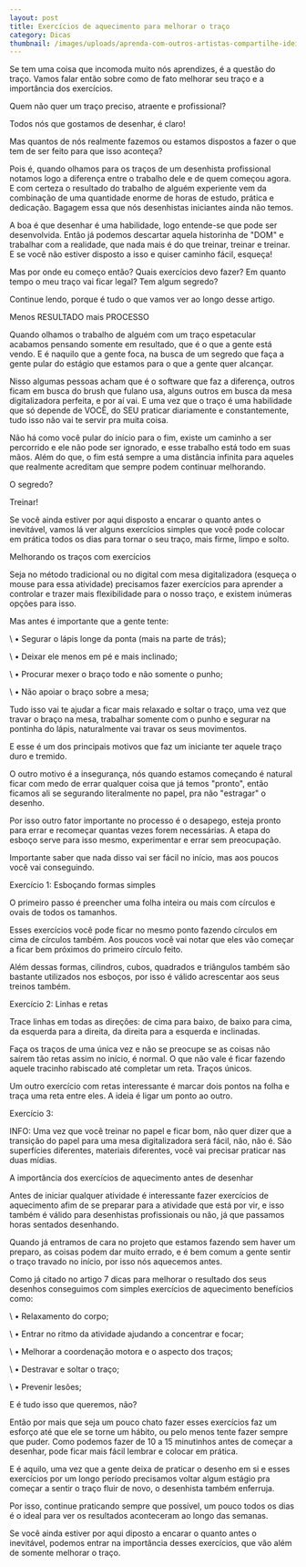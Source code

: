 ```yaml
---
layout: post
title: Exercícios de aquecimento para melhorar o traço
category: Dicas
thumbnail: /images/uploads/aprenda-com-outros-artistas-compartilhe-ideias_flat-design.jpg
---
```

Se tem uma coisa que incomoda muito nós aprendizes, é a questão do traço. Vamos falar então sobre como de fato melhorar seu traço e a importância dos exercícios.

Quem não quer um traço preciso, atraente e profissional?

Todos nós que gostamos de desenhar, é claro!

Mas quantos de nós realmente fazemos ou estamos dispostos a fazer o que tem de ser feito para que isso aconteça?

Pois é, quando olhamos para os traços de um desenhista profissional notamos logo a diferença entre o trabalho dele e de quem começou agora. E com certeza o resultado do trabalho de alguém experiente vem da combinação de uma quantidade enorme de horas de estudo, prática e dedicação. Bagagem essa que nós desenhistas iniciantes ainda não temos.

A boa é que desenhar é uma habilidade, logo entende-se que pode ser desenvolvida. Então já podemos descartar aquela historinha de "DOM" e trabalhar com a realidade, que nada mais é do que treinar, treinar e treinar. E se você não estiver disposto a isso e quiser caminho fácil, esqueça!

Mas por onde eu começo então? Quais exercícios devo fazer? Em quanto tempo o meu traço vai ficar legal? Tem algum segredo?

Continue lendo, porque é tudo o que vamos ver ao longo desse artigo.

Menos RESULTADO mais PROCESSO

Quando olhamos o trabalho de alguém com um traço espetacular acabamos pensando somente em resultado, que é o que a gente está vendo. E é naquilo que a gente foca, na busca de um segredo que faça a gente pular do estágio que estamos para o que a gente quer alcançar.

Nisso algumas pessoas acham que é o software que faz a diferença, outros ficam em busca do brush que fulano usa, alguns outros em busca da mesa digitalizadora perfeita, e por aí vai. E uma vez que o traço é uma habilidade que só depende de VOCÊ, do SEU praticar diariamente e constantemente, tudo isso não vai te servir pra muita coisa.

Não há como você pular do início para o fim, existe um caminho a ser percorrido e ele não pode ser ignorado, e esse trabalho está todo em suas mãos. Além do que, o fim está sempre a uma distância infinita para aqueles que realmente acreditam que sempre podem continuar melhorando.

O segredo?

Treinar!

Se você ainda estiver por aqui disposto a encarar o quanto antes o inevitável, vamos lá ver alguns exercícios simples que você pode colocar em prática todos os dias para tornar o seu traço, mais firme, limpo e solto.

Melhorando os traços com exercícios

Seja no método tradicional ou no digital com mesa digitalizadora (esqueça o mouse para essa atividade) precisamos fazer exercícios para aprender a controlar e trazer mais flexibilidade para o nosso traço, e existem inúmeras opções para isso.

Mas antes é importante que a gente tente:

\    • Segurar o lápis longe da ponta (mais na parte de trás);

\    • Deixar ele menos em pé e mais inclinado;

\    • Procurar mexer o braço todo e não somente o punho;

\    • Não apoiar o braço sobre a mesa;

Tudo isso vai te ajudar a ficar mais relaxado e soltar o traço, uma vez que travar o braço na mesa, trabalhar somente com o punho e segurar na pontinha do lápis, naturalmente vai travar os seus movimentos.

E esse é um dos principais motivos que faz um iniciante ter aquele traço duro e tremido.

O outro motivo é a insegurança, nós quando estamos começando é natural ficar com medo de errar qualquer coisa que já temos "pronto", então ficamos ali se segurando literalmente no papel, pra não "estragar" o desenho.

Por isso outro fator importante no processo é o desapego, esteja pronto para errar e recomeçar quantas vezes forem necessárias. A etapa do esboço serve para isso mesmo, experimentar e errar sem preocupação.

Importante saber que nada disso vai ser fácil no início, mas aos poucos você vai conseguindo.

Exercício 1: Esboçando formas simples

O primeiro passo é preencher uma folha inteira ou mais com círculos e ovais de todos os tamanhos.

Esses exercícios você pode ficar no mesmo ponto fazendo círculos em cima de círculos também. Aos poucos você vai notar que eles vão começar a ficar bem próximos do primeiro círculo feito.

Além dessas formas, cilindros, cubos, quadrados e triângulos também são bastante utilizados nos esboços, por isso é válido acrescentar aos seus treinos também.

Exercício 2: Linhas e retas

Trace linhas em todas as direções: de cima para baixo, de baixo para cima, da esquerda para a direita, da direita para a esquerda e inclinadas.

Faça os traços de uma única vez e não se preocupe se as coisas não saírem tão retas assim no início, é normal. O que não vale é ficar fazendo aquele tracinho rabiscado até completar um reta. Traços únicos.

Um outro exercício com retas interessante é marcar dois pontos na folha e traça uma reta entre eles. A ideia é ligar um ponto ao outro.

Exercício 3:

INFO: Uma vez que você treinar no papel e ficar bom, não quer dizer que a transição do papel para uma mesa digitalizadora será fácil, não, não é. São superfícies diferentes, materiais diferentes, você vai precisar praticar nas duas mídias.

A importância dos exercícios de aquecimento antes de desenhar

Antes de iniciar qualquer atividade é interessante fazer exercícios de aquecimento afim de se preparar para a atividade que está por vir, e isso também é válido para desenhistas profissionais ou não, já que passamos horas sentados desenhando.

Quando já entramos de cara no projeto que estamos fazendo sem haver um preparo, as coisas podem dar muito errado, e é bem comum a gente sentir o traço travado no início, por isso nós aquecemos antes.

Como já citado no artigo 7 dicas para melhorar o resultado dos seus desenhos conseguimos com simples exercícios de aquecimento benefícios como:

\    • Relaxamento do corpo;

\    • Entrar no ritmo da atividade ajudando a concentrar e focar;

\    • Melhorar a coordenação motora e o aspecto dos traços;

\    • Destravar e soltar o traço;

\    • Prevenir lesões;

E é tudo isso que queremos, não?

Então por mais que seja um pouco chato fazer esses exercícios faz um esforço até que ele se torne um hábito, ou pelo menos tente fazer sempre que puder. Como podemos fazer de 10 a 15 minutinhos antes de começar a desenhar, pode ficar mais fácil lembrar e colocar em prática.

E é aquilo, uma vez que a gente deixa de praticar o desenho em si e esses exercícios por um longo período precisamos voltar algum estágio pra começar a sentir o traço fluir de novo, o desenhista também enferruja.

Por isso, continue praticando sempre que possível, um pouco todos os dias é o ideal para ver os resultados aconteceram ao longo das semanas.

Se você ainda estiver por aqui diposto a encarar o quanto antes o inevitável, podemos entrar na importância desses exercícios, que vão além de somente melhorar o traço.
